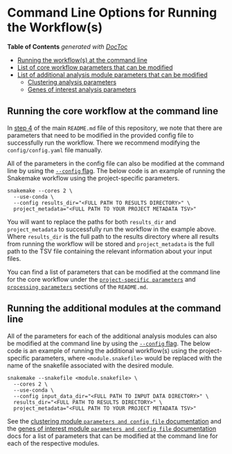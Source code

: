 # Command Line Options for Running the Workflow(s)

<!-- START doctoc generated TOC please keep comment here to allow auto update -->
<!-- DON'T EDIT THIS SECTION, INSTEAD RE-RUN doctoc TO UPDATE -->
**Table of Contents**  *generated with [DocToc](https://github.com/thlorenz/doctoc)*

- [Running the workflow(s) at the command line](#running-the-workflows-at-the-command-line)
- [List of core workflow parameters that can be modified](#list-of-core-workflow-parameters-that-can-be-modified)
- [List of additional analysis module parameters that can be modified](#list-of-additional-analysis-module-parameters-that-can-be-modified)
  - [Clustering analysis parameters](#clustering-analysis-parameters)
  - [Genes of interest analysis parameters](#genes-of-interest-analysis-parameters)

<!-- END doctoc generated TOC please keep comment here to allow auto update -->

## Running the core workflow at the command line

In [step 4](../README.md#4-configure-config-file) of the main `README.md` file of this repository, we note that there are parameters that need to be modified in the provided config file to successfully run the workflow.
There we recommend modifying the `config/config.yaml` file manually.

All of the parameters in the config file can also be modified at the command line by using the [`--config` flag](https://snakemake.readthedocs.io/en/stable/snakefiles/configuration.html).
The below code is an example of running the Snakemake workflow using the project-specific parameters.

```
snakemake --cores 2 \
  --use-conda \
  --config results_dir="<FULL PATH TO RESULTS DIRECTORY>" \
  project_metadata="<FULL PATH TO YOUR PROJECT METADATA TSV>"
```

You will want to replace the paths for both `results_dir` and `project_metadata` to successfully run the workflow in the example above.
Where `results_dir` is the full path to the results directory where all results from running the workflow will be stored and `project_metadata` is the full path to the TSV file containing the relevant information about your input files.

You can find a list of parameters that can be modified at the command line for the core workflow under the [`project-specific parameters`](../README.md#project-specific-parameters) and [`processing parameters`](../README.md#processing-parameters) sections of the `README.md`.


## Running the additional modules at the command line

All of the parameters for each of the additional analysis modules can also be modified at the command line by using the [`--config` flag](https://snakemake.readthedocs.io/en/stable/snakefiles/configuration.html).
The below code is an example of running the additional workflow(s) using the project-specific parameters, where `<module.snakefile>` would be replaced with the name of the snakefile associated with the desired module.

```
snakemake --snakefile <module.snakefile> \ 
  --cores 2 \
  --use-conda \
  --config input_data_dir="<FULL PATH TO INPUT DATA DIRECTORY>" \
  results_dir="<FULL PATH TO RESULTS DIRECTORY>" \
  project_metadata="<FULL PATH TO YOUR PROJECT METADATA TSV>"
```

See the [clustering module `parameters and config file` documentation](../optional-clustering-analysis/README.md#parameters-and-config-file) and the [genes of interest module `parameters and config file` documentation](../optional-goi-analysis/README.md#parameters-and-config-file) docs for a list of parameters that can be modified at the command line for each of the respective modules.

